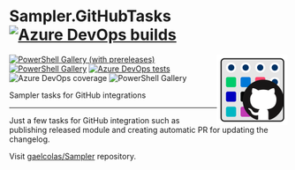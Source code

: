 # Sampler.GitHubTasks [![Azure DevOps builds](https://img.shields.io/azure-devops/build/Synedgy/Sampler.GitHubTasks/7)](https://synedgy.visualstudio.com/Sampler.GitHubTasks/_build?definitionId=7&_a=summary)

<img align="right" width='128px' src="./source/assets/sampler_GitHubTasks.png" alt="Sampler GitHub Tasks">

[![PowerShell Gallery (with prereleases)](https://img.shields.io/powershellgallery/vpre/Sampler.GitHubTasks?label=Sampler.GitHubTasks%20Preview)](https://www.powershellgallery.com/packages/Sampler.GitHubTasks/)
[![PowerShell Gallery](https://img.shields.io/powershellgallery/v/Sampler.GitHubTasks?label=Sampler.GitHubTasks)](https://www.powershellgallery.com/packages/Sampler.GitHubTasks/)
[![Azure DevOps tests](https://img.shields.io/azure-devops/tests/SynEdgy/Sampler.GitHubTasks/7)](https://synedgy.visualstudio.com/Sampler.GitHubTasks/_test/analytics?definitionId=7&contextType=build)
![Azure DevOps coverage](https://img.shields.io/azure-devops/coverage/Synedgy/Sampler.GitHubTasks/7)
![PowerShell Gallery](https://img.shields.io/powershellgallery/p/Sampler.GitHubTasks)



Sampler tasks for GitHub integrations

---

Just a few tasks for GitHub integration such as publishing released module and
creating automatic PR for updating the changelog.

Visit [gaelcolas/Sampler](https://github.com/gaelcolas/Sampler) repository.
